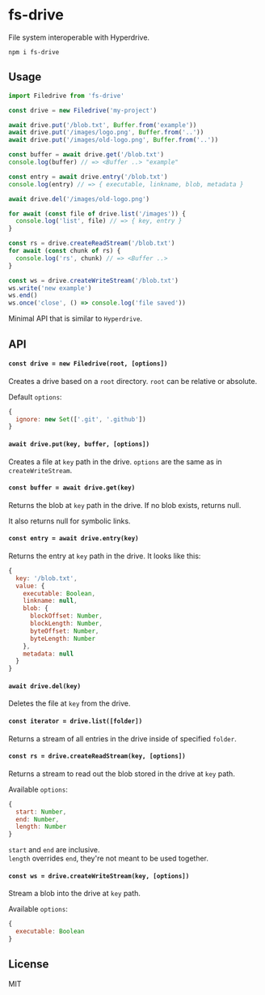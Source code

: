 # fs-drive

File system interoperable with Hyperdrive.

```
npm i fs-drive
```

## Usage
```js
import Filedrive from 'fs-drive'

const drive = new Filedrive('my-project')

await drive.put('/blob.txt', Buffer.from('example'))
await drive.put('/images/logo.png', Buffer.from('..'))
await drive.put('/images/old-logo.png', Buffer.from('..'))

const buffer = await drive.get('/blob.txt')
console.log(buffer) // => <Buffer ..> "example"

const entry = await drive.entry('/blob.txt')
console.log(entry) // => { executable, linkname, blob, metadata }

await drive.del('/images/old-logo.png')

for await (const file of drive.list('/images')) {
  console.log('list', file) // => { key, entry }
}

const rs = drive.createReadStream('/blob.txt')
for await (const chunk of rs) {
  console.log('rs', chunk) // => <Buffer ..>
}

const ws = drive.createWriteStream('/blob.txt')
ws.write('new example')
ws.end()
ws.once('close', () => console.log('file saved'))
```

Minimal API that is similar to `Hyperdrive`.

## API

#### `const drive = new Filedrive(root, [options])`

Creates a drive based on a `root` directory. `root` can be relative or absolute.

Default `options`:
```js
{
  ignore: new Set(['.git', '.github'])
}
```

#### `await drive.put(key, buffer, [options])`

Creates a file at `key` path in the drive. `options` are the same as in `createWriteStream`.

#### `const buffer = await drive.get(key)`

Returns the blob at `key` path in the drive. If no blob exists, returns null.

It also returns null for symbolic links.

#### `const entry = await drive.entry(key)`

Returns the entry at `key` path in the drive. It looks like this:
```js
{
  key: '/blob.txt',
  value: {
    executable: Boolean,
    linkname: null,
    blob: {
      blockOffset: Number,
      blockLength: Number,
      byteOffset: Number,
      byteLength: Number
    },
    metadata: null
  }
}
```

#### `await drive.del(key)`

Deletes the file at `key` from the drive.

#### `const iterator = drive.list([folder])`

Returns a stream of all entries in the drive inside of specified `folder`.

#### `const rs = drive.createReadStream(key, [options])`

Returns a stream to read out the blob stored in the drive at `key` path.

Available `options`:
```js
{
  start: Number,
  end: Number,
  length: Number
}
```

`start` and `end` are inclusive.\
`length` overrides `end`, they're not meant to be used together.

#### `const ws = drive.createWriteStream(key, [options])`

Stream a blob into the drive at `key` path.

Available `options`:
```js
{
  executable: Boolean
}
```

## License
MIT
